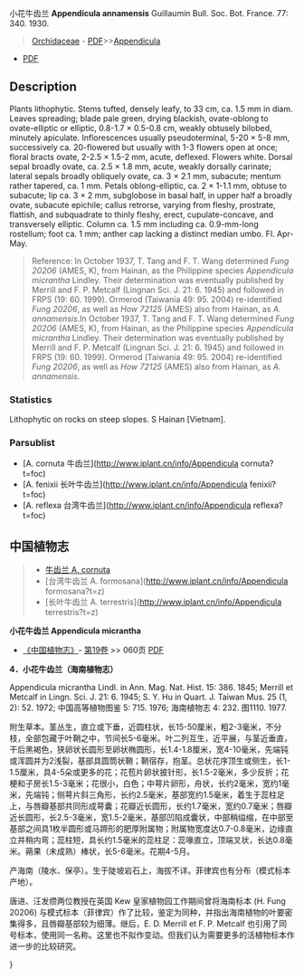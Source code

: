 小花牛齿兰 **Appendicula annamensis** Guillaumin Bull. Soc. Bot. France. 77: 340. 1930.

> [Orchidaceae](http://www.iplant.cn/info/Orchidaceae?t=foc) - [PDF](http://www.iplant.cn/foc/pdf/Orchidaceae.pdf)>>[Appendicula](http://www.iplant.cn/info/Appendicula?t=foc)
 - [PDF](http://www.iplant.cn/foc/pdf/Appendicula.pdf)

## Description

Plants lithophytic. Stems tufted, densely leafy, to 33 cm, ca. 1.5 mm in diam. Leaves spreading; blade pale green, drying blackish, ovate-oblong to ovate-elliptic or elliptic, 0.8-1.7 × 0.5-0.8 cm, weakly obtusely bilobed, minutely apiculate. Inflorescences usually pseudoterminal, 5-20 × 5-8 mm, successively ca. 20-flowered but usually with 1-3 flowers open at once; floral bracts ovate, 2-2.5 × 1.5-2 mm, acute, deflexed. Flowers white. Dorsal sepal broadly ovate, ca. 2.5 × 1.8 mm, acute, weakly dorsally carinate; lateral sepals broadly obliquely ovate, ca. 3 × 2.1 mm, subacute; mentum rather tapered, ca. 1 mm. Petals oblong-elliptic, ca. 2 × 1-1.1 mm, obtuse to subacute; lip ca. 3 × 2 mm, subglobose in basal half, in upper half a broadly ovate, subacute epichile; callus retrorse, varying from fleshy, prostrate, flattish, and subquadrate to thinly fleshy, erect, cupulate-concave, and transversely elliptic. Column ca. 1.5 mm including ca. 0.9-mm-long rostellum; foot ca. 1 mm; anther cap lacking a distinct median umbo. Fl. Apr-May.


> Reference: 
> In October 1937, T. Tang and F. T. Wang determined *Fung 20206* (AMES, K), from Hainan, as the Philippine species *Appendicula micrantha* Lindley. Their determination was eventually published by Merrill and F. P. Metcalf (Lingnan Sci. J. 21: 6. 1945) and followed in FRPS (19: 60. 1999). Ormerod (Taiwania 49: 95. 2004) re-identified *Fung 20206*, as well as *How 72125* (AMES) also from Hainan, as *A. annamensis*.In October 1937, T. Tang and F. T. Wang determined *Fung 20206* (AMES, K), from Hainan, as the Philippine species *Appendicula micrantha* Lindley. Their determination was eventually published by Merrill and F. P. Metcalf (Lingnan Sci. J. 21: 6. 1945) and followed in FRPS (19: 60. 1999). Ormerod (Taiwania 49: 95. 2004) re-identified *Fung 20206*, as well as *How 72125* (AMES) also from Hainan, as *A. annamensis*.

### Statistics
Lithophytic on rocks on steep slopes. S Hainan [Vietnam].

### Parsublist

* [A.  cornuta  牛齿兰](http://www.iplant.cn/info/Appendicula cornuta?t=foc)
* [A.  fenixii  长叶牛齿兰](http://www.iplant.cn/info/Appendicula fenixii?t=foc)
* [A.  reflexa  台湾牛齿兰](http://www.iplant.cn/info/Appendicula reflexa?t=foc)

## 中国植物志

> * [牛齿兰  A.  cornuta](Appendicula-cornuta-牛齿兰.md)
> * [台湾牛齿兰  A.  formosana](http://www.iplant.cn/info/Appendicula formosana?t=z)
> * [长叶牛齿兰  A.  terrestris](http://www.iplant.cn/info/Appendicula terrestris?t=z)


**小花牛齿兰 Appendicula micrantha**

* [《中国植物志》](http://www.iplant.cn/frps)- [第19卷](http://www.iplant.cn/frps/vol/19) >> 060页 [PDF](http://www.iplant.cn/frps/pdf/19/060.pdf)


**4．小花牛齿兰（海南植物志）**

Appendicula micrantha Lindl. in Ann. Mag. Nat. Hist. 15: 386. 1845; Merrill et Metcalf in Lingn. Sci. J. 21: 6. 1945; S. Y. Hu in Quart. J. Taiwan Mus. 25 (1, 2): 52. 1972; 中国高等植物图鉴 5: 715. 1976; 海南植物志 4: 232. 图1110. 1977.

附生草本。茎丛生，直立或下垂，近圆柱状，长15-50厘米，粗2-3毫米，不分枝，全部包藏于叶鞘之中，节间长5-6毫米。叶二列互生，近平展，与茎近垂直，干后黑褐色，狭卵状长圆形至卵状椭圆形，长1.4-1.8厘米，宽4-10毫米，先端钝或浑圆并为2浅裂，基部具圆筒状鞘；鞘宿存，抱茎。总状花序顶生或侧生，长1-1.5厘米，具4-5朵或更多的花；花苞片卵状披针形，长1.5-2毫米，多少反折；花梗和子房长1.5-3毫米；花很小，白色；中萼片卵形，舟状，长约2毫米，宽约1毫米，先端钝；侧萼片斜三角形，长约2.5毫米，基部宽约1.5毫米，着生于蕊柱足上，与唇瓣基部共同形成萼囊；花瓣近长圆形，长约1.7毫米，宽约0.7毫米；唇瓣近长圆形，长2.5-3毫米，宽1.5-2毫米，基部凹陷成囊状，中部稍缢缩，在中部至基部之间具1枚半圆形或马蹄形的肥厚附属物；附属物宽度达0.7-0.8毫米，边缘直立并稍内弯；蕊柱短，具长约1.5毫米的蕊柱足：蕊喙直立，顶端叉状，长达0.8毫米。蒴果（未成熟）棒状，长5-6毫米。花期4-5月。

产海南（陵水、保亭）。生于陡坡岩石上，海拔不详。菲律宾也有分布（模式标本产地）。

唐进、汪发缵两位教授在英国 Kew 皇家植物园工作期间曾将海南标本 (H. Fung 20206) 与模式标本（菲律宾）作了比较，鉴定为同种，并指出海南植物的叶要密集得多，且唇瓣基部较为细薄。继后，E. D. Merrill et F. P. Metcalf 也引用了同号标本，使用同一名称。这里也不拟作变动。但我们认为需要更多的活植物标本作进一步的比较研究。

}